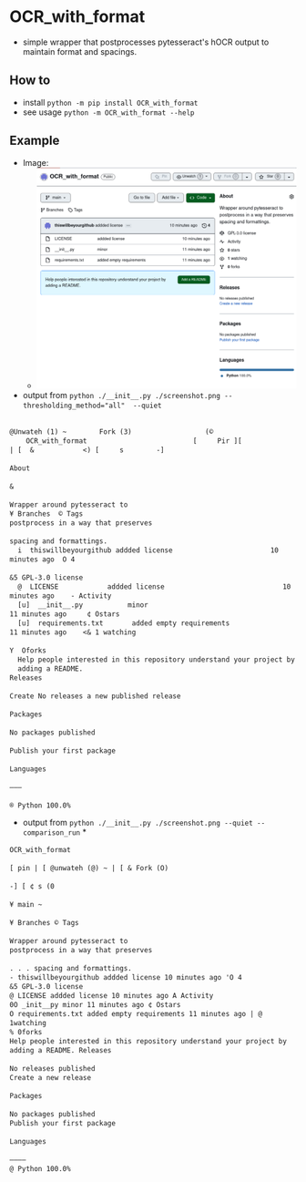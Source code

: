 # OCR_with_format
* simple wrapper that postprocesses pytesseract's hOCR output to maintain format and spacings.

## How to
* install `python -m pip install OCR_with_format`
* see usage `python -m OCR_with_format --help`

## Example

* Image:
  * ![](https://github.com/thiswillbeyourgithub/OCR_with_format/blob/295e724b758045dc952934b6f0d98172fdc9a12e/screenshot.png?raw=true)
* output from `python ./__init__.py ./screenshot.png --thresholding_method="all"  --quiet`
```
                                                                    @Unwateh (1) ~        Fork (3)                  (©
    OCR_with_format                          [     Pir ][                   | [  &            <) [     s        -]
                                                                                          About
                                                                                                                              &
                                                                                          Wrapper around pytesseract to
¥ Branches  © Tags                                                                     postprocess in a way that preserves
                                                                                          spacing and formattings.
  i  thiswillbeyourgithub addded license                        10 minutes ago  O 4
                                                                                          &5 GPL-3.0 license
  @  LICENSE            addded license                             10 minutes ago    - Activity
  [u]  __init__.py           minor                                      11 minutes ago     ¢ Ostars
  [u]  requirements.txt       added empty requirements                  11 minutes ago    <& 1 watching
                                                                                          Y  Oforks
  Help people interested in this repository understand your project by
  adding a README.                                                                      Releases
                                                                                          Create No releases a new published release
                                                                                          Packages
                                                                                          No packages published
                                                                                          Publish your first package
                                                                                          Languages
                                                                                          ———
                                                                                           ® Python 100.0%
```
* output from `python ./__init__.py ./screenshot.png --quiet --comparison_run`
  *
```
OCR_with_format

[ pin | [ @unwateh (@) ~ | [ & Fork (O)

-] [ ¢ s (0

¥ main ~

¥ Branches © Tags

Wrapper around pytesseract to
postprocess in a way that preserves

. . . spacing and formattings.
- thiswillbeyourgithub addded license 10 minutes ago 'O 4
&5 GPL-3.0 license
@ LICENSE addded license 10 minutes ago A Activity
0O _init__py minor 11 minutes ago ¢ Ostars
O requirements.txt added empty requirements 11 minutes ago | @ 1watching
% 0forks
Help people interested in this repository understand your project by
adding a README. Releases

No releases published
Create a new release

Packages

No packages published
Publish your first package

Languages

————
@ Python 100.0%
```
